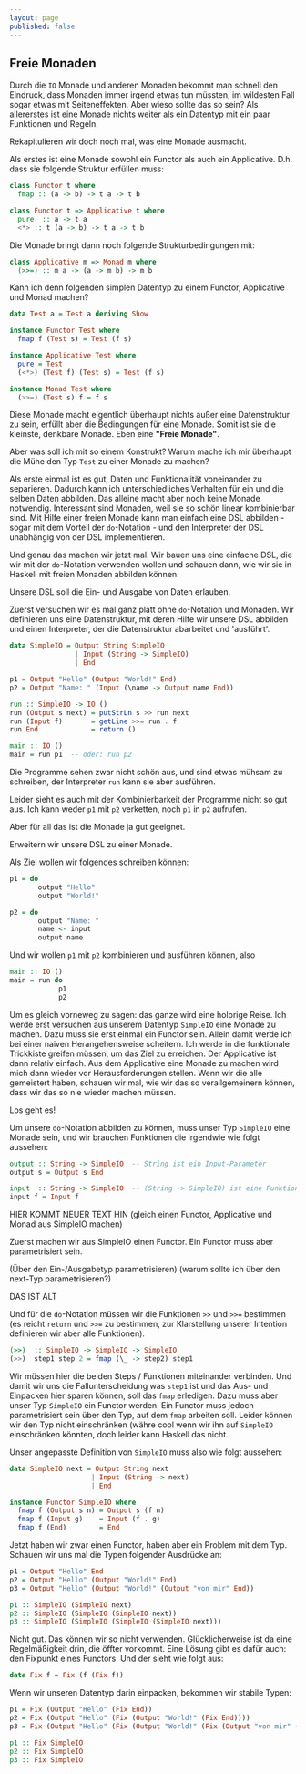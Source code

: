 ```yaml
---
layout: page
published: false
---
```


Freie Monaden
-----------------

Durch die `IO` Monade und anderen Monaden bekommt man schnell den Eindruck, dass Monaden immer irgend etwas tun müssten, im wildesten Fall sogar etwas mit Seiteneffekten. Aber wieso sollte das so sein? Als allererstes ist eine Monade nichts weiter als ein Datentyp mit ein paar Funktionen und Regeln.

Rekapitulieren wir doch noch mal, was eine Monade ausmacht.

Als erstes ist eine Monade sowohl ein Functor als auch ein Applicative. D.h. dass sie folgende Struktur erfüllen muss:

```haskell
class Functor t where
  fmap :: (a -> b) -> t a -> t b

class Functor t => Applicative t where
  pure  :: a -> t a 
  <*> :: t (a -> b) -> t a -> t b
```

Die Monade bringt dann noch folgende Strukturbedingungen mit:

```haskell
class Applicative m => Monad m where
  (>>=) :: m a -> (a -> m b) -> m b
```

Kann ich denn folgenden simplen Datentyp zu einem Functor, Applicative und Monad machen?

```haskell
data Test a = Test a deriving Show

instance Functor Test where
  fmap f (Test s) = Test (f s)

instance Applicative Test where
  pure = Test
  (<*>) (Test f) (Test s) = Test (f s)

instance Monad Test where
  (>>=) (Test s) f = f s
```

Diese Monade macht eigentlich überhaupt nichts außer eine Datenstruktur zu sein, erfüllt aber die Bedingungen für eine Monade. Somit ist sie die kleinste, denkbare Monade. Eben eine **"Freie Monade"**.

Aber was soll ich mit so einem Konstrukt? Warum mache ich mir überhaupt die Mühe den Typ `Test` zu einer Monade zu machen?

Als erste einmal ist es gut, Daten und Funktionalität voneinander zu separieren. Dadurch kann ich unterschiedliches Verhalten für ein und die selben Daten abbilden. Das alleine macht aber noch keine Monade notwendig. Interessant sind Monaden, weil sie so schön linear kombinierbar sind. Mit Hilfe einer freien Monade kann man einfach eine DSL abbilden - sogar mit dem Vorteil der `do`-Notation - und den Interpreter der DSL unabhängig von der DSL implementieren.

Und genau das machen wir jetzt mal. Wir bauen uns eine einfache DSL, die wir mit der `do`-Notation verwenden wollen und schauen dann, wie wir sie in Haskell mit freien Monaden abbilden können.

Unsere DSL soll die Ein- und Ausgabe von Daten erlauben.

Zuerst versuchen wir es mal ganz platt ohne `do`-Notation und Monaden. Wir definieren uns eine Datenstruktur, mit deren Hilfe wir unsere DSL abbilden und einen Interpreter, der die Datenstruktur abarbeitet und 'ausführt'.

```haskell
data SimpleIO = Output String SimpleIO
                | Input (String -> SimpleIO) 
                | End

p1 = Output "Hello" (Output "World!" End)
p2 = Output "Name: " (Input (\name -> Output name End))

run :: SimpleIO -> IO ()
run (Output s next) = putStrLn s >> run next
run (Input f)       = getLine >>= run . f
run End             = return ()

main :: IO ()
main = run p1  -- oder: run p2
```

Die Programme sehen zwar nicht schön aus, und sind etwas mühsam zu schreiben, der Interpreter `run` kann sie aber ausführen.

Leider sieht es auch mit der Kombinierbarkeit der Programme nicht so gut aus. Ich kann weder `p1` mit `p2` verketten, noch `p1` in `p2` aufrufen. 

Aber für all das ist die Monade ja gut geeignet. 

Erweitern wir unsere DSL zu einer Monade.

Als Ziel wollen wir folgendes schreiben können:

```haskell
p1 = do
       output "Hello"
       output "World!"

p2 = do
       output "Name: "
       name <- input
       output name
```

Und wir wollen `p1` mit `p2` kombinieren und ausführen können, also

```haskell
main :: IO ()
main = run do
            p1
            p2
```

Um es gleich vorneweg zu sagen: das ganze wird eine holprige Reise. Ich werde erst versuchen aus unserem Datentyp `SimpleIO` eine Monade zu machen. Dazu muss sie erst einmal ein Functor sein. Allein damit werde ich bei einer naiven Herangehensweise scheitern. Ich werde in die funktionale Trickkiste greifen müssen, um das Ziel zu erreichen. Der Applicative ist dann relativ einfach. Aus dem Applicative eine Monade zu machen wird mich dann wieder vor Herausforderungen stellen. Wenn wir die alle gemeistert haben, schauen wir mal, wie wir das so verallgemeinern können, dass wir das so nie wieder machen müssen.

Los geht es! 

Um unsere `do`-Notation abbilden zu können, muss unser Typ `SimpleIO` eine Monade sein, und wir brauchen Funktionen die irgendwie wie folgt aussehen: 

```haskell
output :: String -> SimpleIO  -- String ist ein Input-Parameter
output s = Output s End

input  :: String -> SimpleIO  -- (String -> SimpleIO) ist eine Funktion die mit der Eingabe aufgerufen wird
input f = Input f
```

HIER KOMMT NEUER TEXT HIN (gleich einen Functor, Applicative und Monad aus SimpleIO machen)

Zuerst machen wir aus SimpleIO einen Functor. Ein Functor muss aber parametrisiert sein.

(Über den Ein-/Ausgabetyp parametrisieren) (warum sollte ich über den next-Typ parametrisieren?)




DAS IST ALT

Und für die `do`-Notation müssen wir die Funktionen `>>` und `>>=` bestimmen (es reicht `return` und `>>=` zu bestimmen, zur Klarstellung unserer Intention definieren wir aber alle Funktionen).

```haskell
(>>)  :: SimpleIO -> SimpleIO -> SimpleIO
(>>)  step1 step 2 = fmap (\_ -> step2) step1
```

Wir müssen hier die beiden Steps / Funktionen miteinander verbinden. Und damit wir uns die Fallunterscheidung was `step1` ist und das Aus- und Einpacken hier sparen können, soll das `fmap` erledigen. Dazu muss aber unser Typ `SimpleIO` ein Functor werden. Ein Functor muss jedoch parametrisiert sein über den Typ, auf dem `fmap` arbeiten soll. Leider können wir den Typ nicht einschränken (währe cool wenn wir ihn auf `SimpleIO` einschränken könnten, doch leider kann Haskell das nicht.

Unser angepasste Definition von `SimpleIO` muss also wie folgt aussehen:

```haskell
data SimpleIO next = Output String next
                    | Input (String -> next) 
                    | End

instance Functor SimpleIO where
  fmap f (Output s n) = Output s (f n)
  fmap f (Input g)    = Input (f . g)
  fmap f (End)        = End
```

Jetzt haben wir zwar einen Functor, haben aber ein Problem mit dem Typ. Schauen wir uns mal die Typen folgender Ausdrücke an:

```haskell
p1 = Output "Hello" End
p2 = Output "Hello" (Output "World!" End)
p3 = Output "Hello" (Output "World!" (Output "von mir" End))

p1 :: SimpleIO (SimpleIO next)
p2 :: SimpleIO (SimpleIO (SimpleIO next))
p3 :: SimpleIO (SimpleIO (SimpleIO (SimpleIO next)))
```

Nicht gut. Das können wir so nicht verwenden. Glücklicherweise ist da eine Regelmäßigkeit drin, die öffter vorkommt. Eine Lösung gibt es dafür auch: den Fixpunkt eines Functors. Und der sieht wie folgt aus:

```haskell
data Fix f = Fix (f (Fix f))
```

Wenn wir unseren Datentyp darin einpacken, bekommen wir stabile Typen:

```haskell
p1 = Fix (Output "Hello" (Fix End))
p2 = Fix (Output "Hello" (Fix (Output "World!" (Fix End))))
p3 = Fix (Output "Hello" (Fix (Output "World!" (Fix (Output "von mir" (Fix End))))))

p1 :: Fix SimpleIO
p2 :: Fix SimpleIO
p3 :: Fix SimpleIO
```

